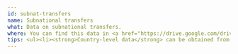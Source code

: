 ```yaml
---
id: subnat-transfers
name: Subnational transfers
what: Data on subnational transfers.
where: You can find this data in <a href="https://drive.google.com/drive/folders/0B9Bl74fkjArzcWtDMDE3eUtYajA">EITI reports and summary data files</a>. Examples include
tips: <ul><li><strong>Country-level data</strong> can be obtained from the summary data files which are commonly in spreadsheet format.</li><li><strong>Subnational data</strong> is available from EITI reports but scraping the data is needed as these reports are commonly in PDF format.</li></ul>
---
```

